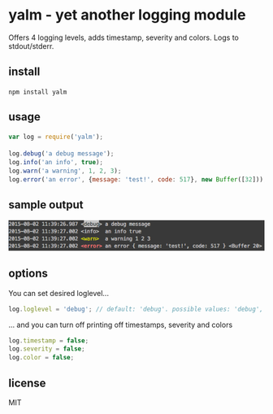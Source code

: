 # yalm - yet another logging module

Offers 4 logging levels, adds timestamp, severity and colors. Logs to stdout/stderr.

## install

```npm install yalm```

## usage

```Javascript
var log = require('yalm');

log.debug('a debug message');
log.info('an info', true);
log.warn('a warning', 1, 2, 3);
log.error('an error', {message: 'test!', code: 517}, new Buffer([32]));
```

## sample output

![sample output](sample.png)

## options

You can set desired loglevel...
```Javascript
log.loglevel = 'debug'; // default: 'debug'. possible values: 'debug', 'info', 'warn', 'error'
```

... and you can turn off printing off timestamps, severity and colors
```Javascript
log.timestamp = false;
log.severity = false;
log.color = false;
```

## license

MIT


